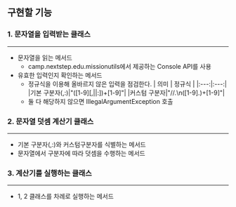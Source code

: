 ## 구현할 기능

### 1. 문자열을 입력받는 클래스 
---
   - 문자열을 읽는 메서드
      - camp.nextstep.edu.missionutils에서 제공하는 Console API를 사용
   - 유효한 입력인지 확인하는 메서드
     - 정규식을 이용해 올바르지 않은 입력을 점검한다.
       | 의미 | 정규식 |
       |:---:|:---:|
       |기본 구분자(,:)|"([1-9][,||:])+[1-9]"|
       |커스텀 구분자|"//.\\n([1-9].)+[1-9]"|
     - 둘 다 해당하지 않으면 IllegalArgumentException 호출
   
### 2. 문자열 덧셈 계산기 클래스
---
   - 기본 구분자(,:)와 커스텀구분자를 식별하는 메서드
   - 문자열에서 구분자에 따라 덧셈을 수행하는 메서드

### 3. 계산기를 실행하는 클래스
---
   - 1, 2 클래스를 차례로 실행하는 메서드
   